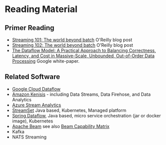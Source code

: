 # Reading Material

## Primer Reading

* [Streaming 101: The world beyond batch](https://www.oreilly.com/radar/the-world-beyond-batch-streaming-101) O'Reilly
  blog post
* [Streaming 102: The world beyond batch](https://www.oreilly.com/radar/the-world-beyond-batch-streaming-102) O'Reilly
  blog post
* [The Dataflow Model: A Practical Approach to Balancing Correctness, Latency, and Cost in Massive-Scale, Unbounded, Out-of-Order Data Processing](http://www.vldb.org/pvldb/vol8/p1792-Akidau.pdf)
  Google white-paper.

## Related Software

* [Google Cloud Dataflow](https://cloud.google.com/dataflow)
* [Amazon Kenisis](https://aws.amazon.com/kinesis/) - including Data Streams, Data Firehose, and Data Analytics
* [Azure Stream Analytics](https://azure.microsoft.com/en-us/services/stream-analytics/)
* [StreamSet](https://github.com/streamsets) Java based, Kubernetes, Managed platform
* [Spring Dataflow](https://dataflow.spring.io/docs/concepts/architecture), Java based, micro service orchestration (jar
  or docker image), Kubernetes
* [Apache Beam](https://beam.apache.org/) see
  also [Beam Capability Matrix](https://beam.apache.org/documentation/runners/capability-matrix/)
* Kafka
* NATS Streaming